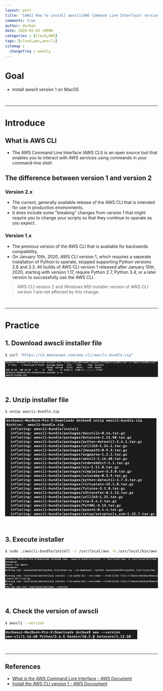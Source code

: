 ```yaml
---
layout: post
title: "[AWS] How to install awscli(AWS Command Line Interface) version 1 on MacOS"
comments: true
author: dorbae
date: 2020-03-03 +0900
categories : [Cloud,AWS]
tags: [cloud,aws,awscli]
sitemap :
  changefreq : weekly
---
```


# Goal
* Install awscli version 1 on MacOS

<br />

---------------

# Introduce
## What is AWS CLI
* The AWS Command Line Interface (AWS CLI) is an open source tool that enables you to interact with AWS services using commands in your command-line shell.

## The difference between version 1 and version 2
### Version 2.x
* The current, generally available release of the AWS CLI that is intended for use in production environments.
* It does include some "breaking" changes from version 1 that might require you to change your scripts so that they continue to operate as you expect.

### Version 1.x
* The previous version of the AWS CLI that is available for backwards compatiblity.
* On January 10th, 2020, AWS CLI version 1, which requires a separate installation of Python to operate, stopped supporting Python versions 2.6 and 3.3. All builds of AWS CLI version 1 released after January 10th, 2020, starting with version 1.17, require Python 2.7, Python 3.4, or a later version to successfully use the AWS CLI.

> AWS CLI version 2 and Windows MSI installer version of AWS CLI version 1 are not affected by this change.

<br />

------------

# Practice

## 1. Download awscli installer file

```bash
$ curl "https://s3.amazonaws.com/aws-cli/awscli-bundle.zip"
```

![screenshot001](/assets/images/posts/2020/03/2020-03-03-cloud-aws-howtoinstallawsclionmac-001.png)

<br />

## 2. Unzip installer file

```bash
$ unzip awscii-bundle.zip
```

![screenshot002](/assets/images/posts/2020/03/2020-03-03-cloud-aws-howtoinstallawsclionmac-002.png)

<br />

## 3. Execute installer

```bash
$ sudo ./awscli-bundle/install -i /usr/local/aws -b /usr/local/bin/aws
```

![screenshot003](/assets/images/posts/2020/03/2020-03-03-cloud-aws-howtoinstallawsclionmac-003.png)

<br />

## 4. Check the version of awscli

```bash
$ awscli --version
```

![screenshot004](/assets/images/posts/2020/03/2020-03-03-cloud-aws-howtoinstallawsclionmac-004.png)

<br />

--------------

## References
* [What is the AWS Command Line Interface - AWS Document](https://docs.aws.amazon.com/cli/latest/userguide/cli-chap-welcome.html)
* [Install the AWS CLI version 1 - AWS Docoument](https://docs.aws.amazon.com/cli/latest/userguide/install-macos.html)